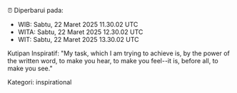 ⏰ Diperbarui pada:
- WIB: Sabtu, 22 Maret 2025 11.30.02 UTC
- WITA: Sabtu, 22 Maret 2025 12.30.02 UTC
- WIT: Sabtu, 22 Maret 2025 13.30.02 UTC

Kutipan Inspiratif:
"My task, which I am trying to achieve is, by the power of the written word, to make you hear, to make you feel--it is, before all, to make you see."


Kategori: inspirational

